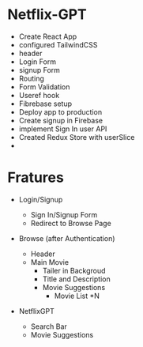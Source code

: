# Netflix-GPT

- Create React App
- configured TailwindCSS
- header
- Login Form
- signup Form
- Routing
- Form Validation
- Useref hook
- Fibrebase setup
- Deploy app to production
- Create signup in Firebase
- implement Sign In user API
- Created Redux Store with userSlice
-

# Fratures

- Login/Signup
  - Sign In/Signup Form
  - Redirect to Browse Page
- Browse (after Authentication)

  - Header
  - Main Movie
    - Tailer in Backgroud
    - Title and Description
    - Movie Suggestions
      - Movie List \*N

- NetflixGPT
  - Search Bar
  - Movie Suggestions
